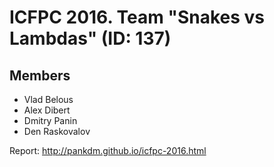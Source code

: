 # ICFPC 2016. Team "Snakes vs Lambdas" (ID: 137)

## Members
* Vlad Belous
* Alex Dibert
* Dmitry Panin
* Den Raskovalov

Report: http://pankdm.github.io/icfpc-2016.html
